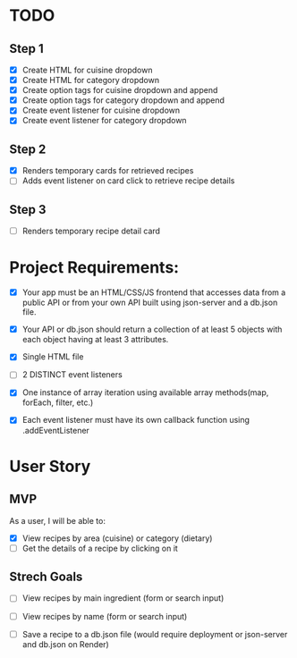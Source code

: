 # TODO
## Step 1
- [x]   Create HTML for cuisine dropdown
- [x]   Create HTML for category dropdown
- [x]   Create option tags for cuisine dropdown and append
- [x]   Create option tags for category dropdown and append
- [x]   Create event listener for cuisine dropdown
- [x]   Create event listener for category dropdown
  
## Step 2
- [x]   Renders temporary cards for retrieved recipes
- [ ]   Adds event listener on card click to retrieve recipe details

## Step 3
- [ ]   Renders temporary recipe detail card








# Project Requirements:

- [x]   Your app must be an HTML/CSS/JS frontend that accesses data from a public API or from your own API built using json-server and a db.json file.
- [x]   Your API or db.json should return a collection of at least 5 objects with each object having at least 3 attributes.
- [x]   Single HTML file
- [ ]   2 DISTINCT event listeners
- [x]   One instance of array iteration using available array methods(map, forEach, filter, etc.)
- [x]   Each event listener must have its own callback function using .addEventListener



# User Story

## MVP
As a user, I will be able to:
- [x]   View recipes by area (cuisine) or category (dietary)
- [ ]   Get the details of a recipe by clicking on it

## Strech Goals
- [ ]   View recipes by main ingredient (form or search input)
- [ ]   View recipes by name (form or search input)
- [ ]   Save a recipe to a db.json file (would require deployment or json-server and db.json on Render)  

